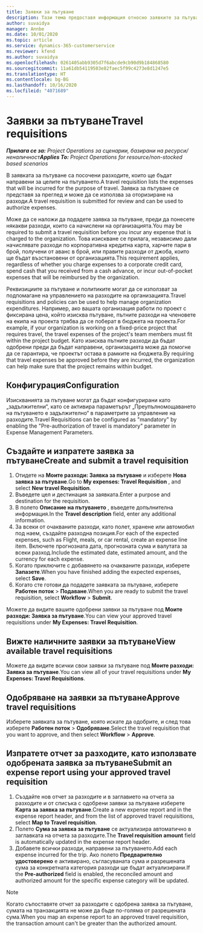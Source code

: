 ```yaml
---
title: Заявки за пътуване
description: Тази тема предоставя информация относно заявките за пътуване.
author: suvaidya
manager: Annbe
ms.date: 10/01/2020
ms.topic: article
ms.service: dynamics-365-customerservice
ms.reviewer: kfend
ms.author: suvaidya
ms.openlocfilehash: 0261405abb9305d7f6abcde9cb90d9b184868580
ms.sourcegitcommit: 11a61db54119503e82faec5f99c4273e8d1247e5
ms.translationtype: HT
ms.contentlocale: bg-BG
ms.lasthandoff: 10/16/2020
ms.locfileid: "4071689"
---
```

# <a name="travel-requisitions"></a><span data-ttu-id="d5b6a-103">Заявки за пътуване</span><span class="sxs-lookup"><span data-stu-id="d5b6a-103">Travel requisitions</span></span>

<span data-ttu-id="d5b6a-104">_**Прилага се за:** Project Operations за сценарии, базирани на ресурси/неналичност_</span><span class="sxs-lookup"><span data-stu-id="d5b6a-104">_**Applies To:** Project Operations for resource/non-stocked based scenarios_</span></span>

<span data-ttu-id="d5b6a-105">В заявката за пътуване са посочени разходите, които ще бъдат направени за целите на пътуването.</span><span class="sxs-lookup"><span data-stu-id="d5b6a-105">A travel requisition lists the expenses that will be incurred for the purpose of travel.</span></span> <span data-ttu-id="d5b6a-106">Заявка за пътуване се представя за преглед и може да се използва за оторизиране на разходи.</span><span class="sxs-lookup"><span data-stu-id="d5b6a-106">A travel requisition is submitted for review and can be used to authorize expenses.</span></span>

<span data-ttu-id="d5b6a-107">Може да се наложи да подадете заявка за пътуване, преди да понесете някакви разходи, които са начислени на организацията.</span><span class="sxs-lookup"><span data-stu-id="d5b6a-107">You may be required to submit a travel requisition before you incur any expense that is charged to the organization.</span></span> <span data-ttu-id="d5b6a-108">Това изискване се прилага, независимо дали начислявате разходи по корпоративна кредитна карта, харчите пари в брой, получени от аванс в брой, или правите разходи от джоба, които ще бъдат възстановени от организацията.</span><span class="sxs-lookup"><span data-stu-id="d5b6a-108">This requirement applies, regardless of whether you charge expenses to a corporate credit card, spend cash that you received from a cash advance, or incur out-of-pocket expenses that will be reimbursed by the organization.</span></span>

<span data-ttu-id="d5b6a-109">Реквизициите за пътуване и политиките могат да се използват за подпомагане на управлението на разходите на организацията.</span><span class="sxs-lookup"><span data-stu-id="d5b6a-109">Travel requisitions and policies can be used to help manage organization expenditures.</span></span> <span data-ttu-id="d5b6a-110">Например, ако вашата организация работи по проект с фиксирана цена, който изисква пътуване, пътните разходи на членовете на екипа на проекта трябва да се поберат в бюджета на проекта.</span><span class="sxs-lookup"><span data-stu-id="d5b6a-110">For example, if your organization is working on a fixed-price project that requires travel, the travel expenses of the project's team members must fit within the project budget.</span></span> <span data-ttu-id="d5b6a-111">Като изисква пътните разходи да бъдат одобрени преди да бъдат направени, организацията може да помогне да се гарантира, че проектът остава в рамките на бюджета.</span><span class="sxs-lookup"><span data-stu-id="d5b6a-111">By requiring that travel expenses be approved before they are incurred, the organization can help make sure that the project remains within budget.</span></span>

## <a name="configuration"></a><span data-ttu-id="d5b6a-112">Конфигурация</span><span class="sxs-lookup"><span data-stu-id="d5b6a-112">Configuration</span></span> 

<span data-ttu-id="d5b6a-113">Изискванията за пътуване могат да бъдат конфигурирани като „задължителни“, като се активира параметърът „Преупълномощаването на пътуването е задължително“ в параметрите за управление на разходите.</span><span class="sxs-lookup"><span data-stu-id="d5b6a-113">Travel Requisitions can be configured as "mandatory" by enabling the "Pre-authorization of travel is mandatory" parameter in Expense Management Parameters.</span></span> 

## <a name="create-and-submit-a-travel-requisition"></a><span data-ttu-id="d5b6a-114">Създайте и изпратете заявка за пътуване</span><span class="sxs-lookup"><span data-stu-id="d5b6a-114">Create and submit a travel requisition</span></span>

1. <span data-ttu-id="d5b6a-115">Отидете на **Моите разходи: Заявка за пътуване** и изберете **Нова заявка за пътуване**.</span><span class="sxs-lookup"><span data-stu-id="d5b6a-115">Go to **My expenses: Travel Requisition** , and select **New travel Requisition**.</span></span>
2. <span data-ttu-id="d5b6a-116">Въведете цел и дестинация за заявката.</span><span class="sxs-lookup"><span data-stu-id="d5b6a-116">Enter a purpose and destination for the requisition.</span></span>
3. <span data-ttu-id="d5b6a-117">В полето **Описание на пътуването** , въведете допълнителна информация.</span><span class="sxs-lookup"><span data-stu-id="d5b6a-117">In the  **Travel description** field, enter any additional information.</span></span> 
4. <span data-ttu-id="d5b6a-118">За всеки от очакваните разходи, като полет, хранене или автомобил под наем, създайте разходна позиция.</span><span class="sxs-lookup"><span data-stu-id="d5b6a-118">For each of the expected expenses, such as Flight, meals, or car rental, create an expense line item.</span></span> <span data-ttu-id="d5b6a-119">Включете прогнозната дата, прогнозната сума и валутата за всеки разход.</span><span class="sxs-lookup"><span data-stu-id="d5b6a-119">Include the estimated date, estimated amount, and the currency for each expense.</span></span> 
5. <span data-ttu-id="d5b6a-120">Когато приключите с добавянето на очакваните разходи, изберете **Запазете**.</span><span class="sxs-lookup"><span data-stu-id="d5b6a-120">When you have finished adding the expected expenses, select **Save**.</span></span>
6. <span data-ttu-id="d5b6a-121">Когато сте готови да подадете заявката за пътуване, изберете **Работен поток** > **Подаване**.</span><span class="sxs-lookup"><span data-stu-id="d5b6a-121">When you are ready to submit the travel requisition, select **Workflow** > **Submit**.</span></span>

<span data-ttu-id="d5b6a-122">Можете да видите вашите одобрени заявки за пътуване под **Моите разходи: Заявка за пътуване**.</span><span class="sxs-lookup"><span data-stu-id="d5b6a-122">You can view your approved travel requisitions under **My Expenses: Travel Requisition**.</span></span> 

## <a name="view-available-travel-requisitions"></a><span data-ttu-id="d5b6a-123">Вижте наличните заявки за пътуване</span><span class="sxs-lookup"><span data-stu-id="d5b6a-123">View available travel requisitions</span></span>

<span data-ttu-id="d5b6a-124">Можете да видите всички свои заявки за пътуване под **Моите разходи: Заявка за пътуване**.</span><span class="sxs-lookup"><span data-stu-id="d5b6a-124">You can view all of your travel requisitions under **My Expenses: Travel Requisitions**.</span></span>

## <a name="approve-travel-requisitions"></a><span data-ttu-id="d5b6a-125">Одобряване на заявки за пътуване</span><span class="sxs-lookup"><span data-stu-id="d5b6a-125">Approve travel requisitions</span></span>

<span data-ttu-id="d5b6a-126">Изберете заявката за пътуване, която искате да одобрите, и след това изберете **Работен поток** > **Одобряване**.</span><span class="sxs-lookup"><span data-stu-id="d5b6a-126">Select the travel requisition that you want to approve, and then select **Workflow** > **Approve**.</span></span>  

## <a name="submit-an-expense-report-using-your-approved-travel-requisition"></a><span data-ttu-id="d5b6a-127">Изпратете отчет за разходите, като използвате одобрената заявка за пътуване</span><span class="sxs-lookup"><span data-stu-id="d5b6a-127">Submit an expense report using your approved travel requisition</span></span>

1. <span data-ttu-id="d5b6a-128">Създайте нов отчет за разходите и в заглавието на отчета за разходите и от списъка с одобрени заявки за пътуване изберете **Карта за заявка за пътуване**.</span><span class="sxs-lookup"><span data-stu-id="d5b6a-128">Create a new expense report and in the expense report header, and from the list of approved travel requisitions, select **Map to Travel requisition**.</span></span>
2. <span data-ttu-id="d5b6a-129">Полето **Сума за заявка за пътуване** се актуализира автоматично в заглавката на отчета за разходите.</span><span class="sxs-lookup"><span data-stu-id="d5b6a-129">The **Travel requisition amount** field is automatically updated in the expense report header.</span></span>
3. <span data-ttu-id="d5b6a-130">Добавете всички разходи, направени за пътуването.</span><span class="sxs-lookup"><span data-stu-id="d5b6a-130">Add each expense incurred for the trip.</span></span> <span data-ttu-id="d5b6a-131">Ако полето **Предварително удостоверено** е активирано, съгласуваната сума и разрешената сума за конкретната категория разходи ще бъдат актуализирани.</span><span class="sxs-lookup"><span data-stu-id="d5b6a-131">If the **Pre-authorized** field is enabled, the reconciled amount and authorized amount for the specific expense category will be updated.</span></span>

> [!NOTE]
> <span data-ttu-id="d5b6a-132">Когато съпоставяте отчет за разходите с одобрена заявка за пътуване, сумата на транзакцията не може да бъде по-голяма от разрешената сума.</span><span class="sxs-lookup"><span data-stu-id="d5b6a-132">When you map an expense report to an approved travel requisition, the transaction amount can't be greater than the authorized amount.</span></span> 
